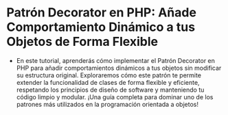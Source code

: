 # Patrón Decorator en PHP: Añade Comportamiento Dinámico a tus Objetos de Forma Flexible

- En este tutorial, aprenderás cómo implementar el Patrón Decorator en PHP para añadir comportamientos dinámicos a tus objetos sin modificar su estructura original. Exploraremos cómo este patrón te permite extender la funcionalidad de clases de forma flexible y eficiente, respetando los principios de diseño de software y manteniendo tu código limpio y modular. ¡Una guía completa para dominar uno de los patrones más utilizados en la programación orientada a objetos!
